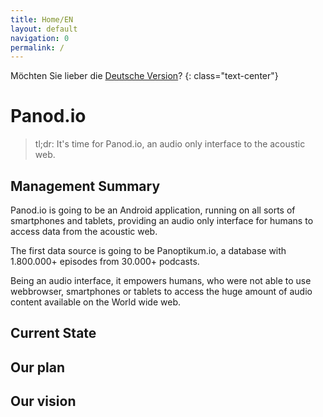 ```yaml
---
title: Home/EN
layout: default
navigation: 0
permalink: /
---
```


Möchten Sie lieber die [Deutsche Version](/home_de)?
{: class="text-center"}

# Panod.io

> tl;dr: It's time for Panod.io, an audio only interface to the acoustic web.


## Management Summary

Panod.io is going to be an Android application, running on all sorts of smartphones and tablets,
providing an audio only interface for humans to access data from the acoustic web.

The first data source is going to be Panoptikum.io, a database with 1.800.000+ episodes from
30.000+ podcasts.

Being an audio interface, it empowers humans, who were not able to use webbrowser, smartphones
or tablets to access the huge amount of audio content available on the World wide web.

## Current State

## Our plan

## Our vision
